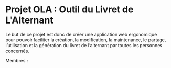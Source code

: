 # Projet OLA : Outil du Livret de L'Alternant

Le but de ce projet est donc de créer une application web ergonomique pour pouvoir faciliter la création, la modification, la maintenance, le partage, l’utilisation et la génération du livret de l’alternant par toutes les personnes concernés.

Membres : 
